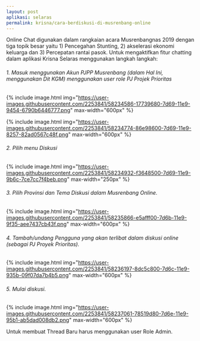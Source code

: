 ```yaml
---
layout: post
aplikasi: selaras
permalink: krisna/cara-berdiskusi-di-musrenbang-online
---
```


Online Chat digunakan dalam rangkaian acara Musrenbangnas 2019 dengan tiga topik besar yaitu 1) Pencegahan Stunting, 2) akselerasi ekonomi keluarga dan 3) Percepatan rantai pasok. Untuk mengaktifkan fitur chatting dalam aplikasi Krisna Selaras menggunakan langkah langkah:

###### 1. Masuk menggunakan Akun PJPP Musrenbang (dalam Hal Ini, menggunakan Dit KGM) menggunakan user role PJ Projek Prioritas

{% include image.html
    img="https://user-images.githubusercontent.com/2253841/58234586-17739680-7d69-11e9-9454-6790b6446777.png"
    max-width="600px"
%}

{% include image.html
    img="https://user-images.githubusercontent.com/2253841/58234774-86e98600-7d69-11e9-8257-82ad0567c48f.png"
    max-width="600px"
%}

###### 2. Pilih menu Diskusi

{% include image.html
    img="https://user-images.githubusercontent.com/2253841/58234932-f3648500-7d69-11e9-9b6c-7ce7cc7f4beb.png"
    max-width="250px"
%}

###### 3. Pilih Provinsi dan Tema Diskusi dalam Musrenbang Online.

{% include image.html
    img="https://user-images.githubusercontent.com/2253841/58235866-e5afff00-7d6b-11e9-9f35-aee7437cb43f.png"
    max-width="600px"
%}

###### 4. Tambah/undang Pengguna yang akan terlibat dalam diskusi online (sebagai PJ Proyek Prioritas).

{% include image.html
    img="https://user-images.githubusercontent.com/2253841/58236197-8dc5c800-7d6c-11e9-935b-09f07da7b4b5.png"
    max-width="600px"
%}

###### 5. Mulai diskusi.

{% include image.html
    img="https://user-images.githubusercontent.com/2253841/58237061-78519d80-7d6e-11e9-95b1-ab5dad008db2.png"
    max-width="600px"
%}

Untuk membuat Thread Baru harus menggunakan user Role Admin.